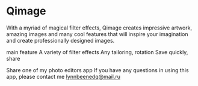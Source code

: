 # Qimage



With a myriad of magical filter effects, Qimage creates impressive artwork, amazing images and many cool features that will inspire your imagination and create professionally designed images.

main feature
A variety of filter effects
Any tailoring, rotation
Save quickly, share


Share one of my photo editors app
If you have any questions in using this app, please contact me lynnbeenedq@mail.ru
